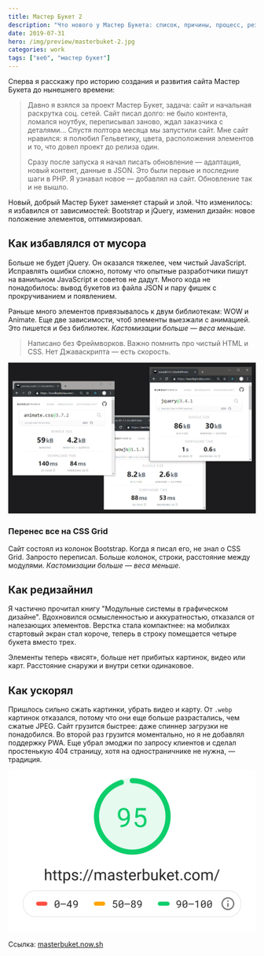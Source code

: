```yaml
---
title: Мастер Букет 2
description: "Что нового у Мастер Букета: список, причины, процесс, результаты"
date: 2019-07-31
hero: /img/preview/masterbuket-2.jpg
categories: work
tags: ["веб", "мастер букет"]
---
```


Сперва я расскажу про историю создания и развития сайта Мастер Букета до нынешнего времени:

> Давно я взялся за проект Мастер Букет, задача: сайт и начальная раскрутка соц. сетей. Сайт писал долго: не было контента, ломался ноутбук, переписывал заново, ждал заказчика с деталями... Спустя полтора месяца мы запустили сайт. Мне сайт нравился: я полюбил Гельветику, цвета, расположения элементов и то, что довел проект до релиза один.
>
> Сразу после запуска я начал писать обновление — адаптация, новый контент,
> данные в JSON. Это были первые и последние шаги в PHP. Я узнавал новое —
> добавлял на сайт. Обновление так и не вышло.

Новый, добрый Мастер Букет заменяет старый и злой. Что изменилось: я избавился
от зависимостей: Bootstrap и jQuery, изменил дизайн: новое положение
элементов, оптимизировал.

## Как избавлялся от мусора

Больше не будет jQuery. Он оказался тяжелее, чем чистый JavaScript.
Исправлять ошибки сложно, потому что опытные разработчики пишут на ванильном
JavaScript и советов не дадут. Много кода не понадобилось: вывод букетов из
файла JSON и пару фишек с прокручиванием и появлением.

Раньше много элементов привязывалось к двум библиотекам: WOW и Animate. Еще две
зависимости, чтоб элементы выезжали с анимацией. Это пишется и без библиотек.
_Кастомизации больше — веса меньше._

> Написано без Фреймворков. Важно помнить про чистый HTML и CSS. Нет
> Джаваскрипта — есть скорость.

![Размер зависимостей Мастер Букета: Animate, WOW, jQuery](anim-wow-jq.jpg "Размер зависимостей Мастер Букета: Animate, WOW, jQuery")

### Перенес все на CSS Grid

Сайт состоял из колонок Bootstrap. Когда я писал его, не знал о CSS Grid.
Запросто переписал. Больше колонок, строки, расстояние между модулями.
_Кастомизации больше — веса меньше._

## Как редизайнил

Я частично прочитал книгу "Модульные системы в графическом дизайне". Вдохновился
осмысленностью и аккуратностью, отказался от налезающих элементов. Верстка стала
компактнее: на мобилках стартовый экран стал короче, теперь в строку помещается
четыре букета вместо трех.

Элементы теперь «висят», больше нет прибитых картинок, видео или карт.
Расстояние снаружи и внутри сетки одинаковое.

## Как ускорял

Пришлось сильно сжать картинки, убрать видео и карту. От `.webp` картинок
отказался, потому что они еще больше разрастались, чем сжатые JPEG. Сайт
грузится быстрее: даже спиннер загрузки не понадобился. Во второй раз грузится
моментально, но я не добавлял поддержку PWA. Еще убрал эмоджи по запросу
клиентов и сделал простенькую 404 страницу, хотя на одностраничнике не нужна, — традиция.

![Результаты PageSpeed Insights по скорости](masterbuket-speed.jpg "Результаты PageSpeed Insights по скорости")

Ссылка: [masterbuket.now.sh](https://masterbuket.now.sh)
